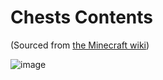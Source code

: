 # Chests Contents
(Sourced from [the Minecraft wiki](https://minecraft.fandom.com/wiki/Mini_games))

![image](https://user-images.githubusercontent.com/58730469/142677430-c57cfba5-a13c-4dd6-8574-7b428e23cce1.png)
